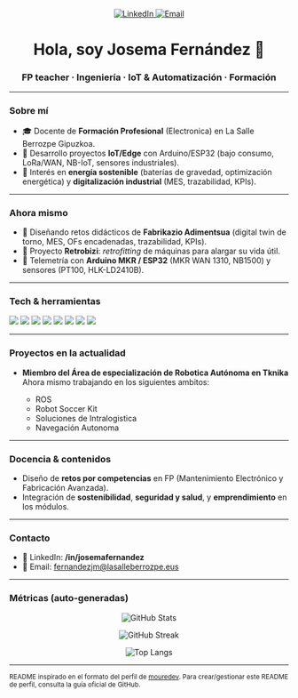 <!-- Banner / Hero -->
<p align="center">
  <a href="https://www.linkedin.com/in/josemafernandez/" target="_blank">
    <img src="https://img.shields.io/badge/LinkedIn-Josema%20Fern%C3%A1ndez-0A66C2?style=for-the-badge&logo=linkedin" alt="LinkedIn"/>
  </a>
  <a href="mailto:fernandezjm@lasalleberrozpe.eus" target="_blank">
    <img src="https://img.shields.io/badge/Email-Contacto-EA4335?style=for-the-badge&logo=gmail&logoColor=white" alt="Email"/>
  </a>
</p>

<h1 align="center">Hola, soy Josema Fernández 👋</h1>
<h3 align="center">FP teacher · Ingeniería · IoT & Automatización · Formación </h3>

---

### Sobre mí

- 🎓 Docente de **Formación Profesional** (Electronica) en La Salle Berrozpe Gipuzkoa.  
- 🔧 Desarrollo proyectos **IoT/Edge** con Arduino/ESP32 (bajo consumo, LoRa/WAN, NB-IoT, sensores industriales).  
- 🌱 Interés en **energía sostenible** (baterías de gravedad, optimización energética) y **digitalización industrial** (MES, trazabilidad, KPIs).  

---

### Ahora mismo

- 🏫 Diseñando retos didácticos de **Fabrikazio Adimentsua** (digital twin de torno, MES, OFs encadenadas, trazabilidad, KPIs).  
- 🧰 Proyecto **Retrobizi**: _retrofitting_ de máquinas para alargar su vida útil.  
- 📡 Telemetría con **Arduino MKR / ESP32** (MKR WAN 1310, NB1500) y sensores (PT100, HLK-LD2410B).

---

### Tech & herramientas

<p>
  <!-- Lenguajes -->
  <img src="https://img.shields.io/badge/Python-3776AB?logo=python&logoColor=white" />
  <img src="https://img.shields.io/badge/Arduino-00979D?logo=arduino&logoColor=white" />
  <img src="https://img.shields.io/badge/ESP32-000000?logo=espressif&logoColor=white" />
  <!-- HW/IoT -->
  <img src="https://img.shields.io/badge/LoRaWAN-1F2E3A?logo=thethingsnetwork&logoColor=white" />
  <img src="https://img.shields.io/badge/NB--IoT-6C3?logo=signal&logoColor=white" />
  <img src="https://img.shields.io/badge/I2C/SPI/UART-333?logo=protocols&logoColor=white" />
  <img src="https://img.shields.io/badge/Sensores-PT100%20%7C%20HDC1080%20%7C%20LD2410B-555" />
  <!-- Datos / MS 365 -->
  <img src="https://img.shields.io/badge/Power%20BI-FFC107?logo=powerbi&logoColor=black" />
</p>

---

### Proyectos en la actualidad

- **Miembro del Área de especialización de Robotica Autónoma en Tknika** Ahora mismo trabajando en los siguientes ambitos:

  - ROS
  - Robot Soccer Kit
  - Soluciones de Intralogistica
  - Navegación Autonoma

---

### Docencia & contenidos

- Diseño de **retos por competencias** en FP (Mantenimiento Electrónico y Fabricación Avanzada).  
- Integración de **sostenibilidad**, **seguridad y salud**, y **emprendimiento** en los módulos.  

---

### Contacto

- 💼 LinkedIn: **/in/josemafernandez**  
- 📧 Email: fernandezjm@lasalleberrozpe.eus  

---

### Métricas (auto-generadas)


<p align="center">
  <img src="https://github-readme-stats.vercel.app/api?username=poxtius&show_icons=true&hide_title=true" alt="GitHub Stats" />
</p>
<p align="center">
  <img src="https://github-readme-streak-stats.herokuapp.com/?user=poxtius" alt="GitHub Streak" />
</p>
<p align="center">
  <img src="https://github-readme-stats.vercel.app/api/top-langs/?username=poxtius&layout=compact" alt="Top Langs" />
</p>

---

<sub>README inspirado en el formato del perfil de <a href="https://github.com/mouredev">mouredev</a>. Para crear/gestionar este README de perfil, consulta la guía oficial de GitHub.</sub>
